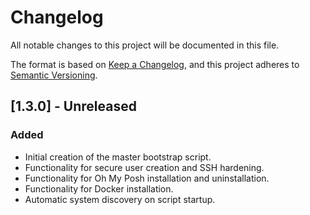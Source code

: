 # Changelog

All notable changes to this project will be documented in this file.

The format is based on [Keep a Changelog](https://keepachangelog.com/en/1.0.0/),
and this project adheres to [Semantic Versioning](https://semver.org/spec/v2.0.0.html).

## [1.3.0] - Unreleased

### Added
- Initial creation of the master bootstrap script.
- Functionality for secure user creation and SSH hardening.
- Functionality for Oh My Posh installation and uninstallation.
- Functionality for Docker installation.
- Automatic system discovery on script startup.

